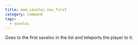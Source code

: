```yaml
---
title: mom_saveloc_nav_first
category: command
tags:
  - saveloc
---
```


Goes to the first saveloc in the list and teleports the player to it.